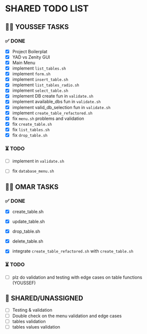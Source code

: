# SHARED TODO LIST  

## 👨‍💻 YOUSSEF TASKS  

### ✅ DONE  
- [x] Project Boilerplat   
- [x] YAD vs Zenity GUI  
- [x] Main Menu
- [x] implement `list_tables.sh`
- [x] implement `form.sh`
- [x] implement `insert_table.sh`
- [x] implement `list_tables_radio.sh`
- [x] implement `select_table.sh`
- [x] implement DB create fun in `validate.sh`
- [x] implement available_dbs fun in `validate.sh`
- [x] implement valid_db_selection fun in `validate.sh`
- [x] implement `create_table_refactored.sh`
- [x] fix `menu.sh` problems and validation
- [x] fix `create_table.sh` 
- [x] fix `list_tables.sh`
- [x] fix `drop_table.sh`

### ⏳ TODO  
- [ ] implement in `validate.sh`
- [ ] fix `database_menu.sh`




## 👨‍💻 OMAR TASKS  

### ✅ DONE  
- [x] create_table.sh
- [x] update_table.sh
- [x] drop_table.sh
- [x] delete_table.sh
- [x] integrate  `create_table_refactored.sh` with `create_table.sh`



### ⏳ TODO  
- [ ] plz do validation and testing with edge cases on table functions (YOUSSEF) 


## 🔄 SHARED/UNASSIGNED  
- [ ] Testing & validation 
- [ ] Double check on the menu validation and edge cases
- [ ] tables validation
- [ ] tables values validation 
